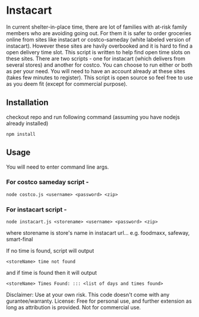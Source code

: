 # Instacart

In current shelter-in-place time, there are lot of families with at-risk family members who are avoiding going out. For them it is safer to order groceries online from sites like instacart or costco-sameday (white labeled version of instacart). However these sites are havily overbooked and it is hard to find a open delivery time slot. This script is written to help find open time slots on these sites.
There are two scripts - one for instacart (which delivers from several stores) and another for costco. You can choose to run either or both as per your need. You will need to have an account already at these sites (takes few minutes to register).
This script is open source so feel free to use as you deem fit (except for commercial purpose).

## Installation

checkout repo and run following command (assuming you have nodejs already installed)
```
npm install
```


## Usage
You will need to enter command line args.

### For costco sameday script -

```
node costco.js <username> <password> <zip>
```

### For instacart script -

```
node instacart.js <storename> <username> <password> <zip>
```

where storename is store's name in instacart url... e.g. foodmaxx, safeway, smart-final

If no time is found, script will output 

```
<storeName> time not found
```

and if time is found then it will output

```
<storeName> Times Found: ::: <list of days and times found>
```

Disclaimer: Use at your own risk. This code doesn't come with any gurantee/warranty.
License: Free for personal use, and further extension as long as attribution is provided. Not for commercial use.
